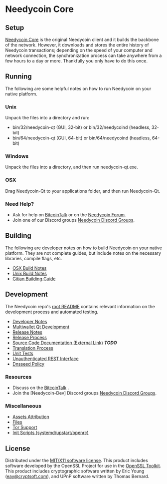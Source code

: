 Needycoin Core
=====================

Setup
---------------------
[Needycoin Core](http://Needycoincoin.com) is the original Needycoin client and it builds the backbone of the network. However, it downloads and stores the entire history of Needycoin transactions; depending on the speed of your computer and network connection, the synchronization process can take anywhere from a few hours to a day or more. Thankfully you only have to do this once.

Running
---------------------
The following are some helpful notes on how to run Needycoin on your native platform.

### Unix

Unpack the files into a directory and run:

- bin/32/needycoin-qt (GUI, 32-bit) or bin/32/needycoind (headless, 32-bit)
- bin/64/needycoin-qt (GUI, 64-bit) or bin/64/needycoind (headless, 64-bit)

### Windows

Unpack the files into a directory, and then run needycoin-qt.exe.

### OSX

Drag Needycoin-Qt to your applications folder, and then run Needycoin-Qt.

### Need Help?

* Ask for help on [BitcoinTalk](https://bitcointalk.org/index.php) or on the [Needycoin Forum](http://needycoin.cc/).
* Join one of our Discord groups [Needycoin Discord Groups](https://discord.gg/RBQHsFC).

Building
---------------------
The following are developer notes on how to build Needycoin on your native platform. They are not complete guides, but include notes on the necessary libraries, compile flags, etc.

- [OSX Build Notes](build-osx.md)
- [Unix Build Notes](build-unix.md)
- [Gitian Building Guide](gitian-building.md)

Development
---------------------
The Needycoin repo's [root README](https://github.com/eastcoastcrypto/Needycoin/blob/master/README.md) contains relevant information on the development process and automated testing.

- [Developer Notes](developer-notes.md)
- [Multiwallet Qt Development](multiwallet-qt.md)
- [Release Notes](release-notes.md)
- [Release Process](release-process.md)
- [Source Code Documentation (External Link)](https://dev.visucore.com/bitcoin/doxygen/) ***TODO***
- [Translation Process](translation_process.md)
- [Unit Tests](unit-tests.md)
- [Unauthenticated REST Interface](REST-interface.md)
- [Dnsseed Policy](dnsseed-policy.md)

### Resources

* Discuss on the [BitcoinTalk](https://bitcointalk.org/index.php?topic=4491298.0) .
* Join the [Needycoin-Dev] Discord groups [Needycoin Discord Groups](https://discord.gg/RBQHsFC).

### Miscellaneous
- [Assets Attribution](assets-attribution.md)
- [Files](files.md)
- [Tor Support](tor.md)
- [Init Scripts (systemd/upstart/openrc)](init.md)

License
---------------------
Distributed under the [MIT/X11 software license](http://www.opensource.org/licenses/mit-license.php).
This product includes software developed by the OpenSSL Project for use in the [OpenSSL Toolkit](https://www.openssl.org/). This product includes
cryptographic software written by Eric Young ([eay@cryptsoft.com](mailto:eay@cryptsoft.com)), and UPnP software written by Thomas Bernard.

